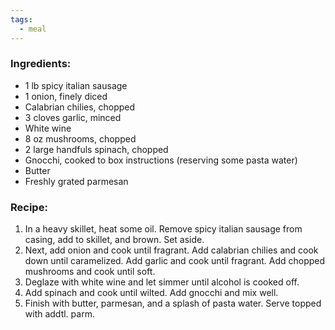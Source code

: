 ```yaml
---
tags:
  - meal
---
```

### Ingredients:
- 1 lb spicy italian sausage
- 1 onion, finely diced
- Calabrian chilies, chopped
- 3 cloves garlic, minced
- White wine
- 8 oz mushrooms, chopped
- 2 large handfuls spinach, chopped
- Gnocchi, cooked to box instructions (reserving some pasta water)
- Butter
- Freshly grated parmesan

### Recipe:
1. In a heavy skillet, heat some oil. Remove spicy italian sausage from casing, add to skillet, and brown. Set aside.
2. Next, add onion and cook until fragrant. Add calabrian chilies and cook down until caramelized. Add garlic and cook until fragrant. Add chopped mushrooms and cook until soft. 
3. Deglaze with white wine and let simmer until alcohol is cooked off. 
4. Add spinach and cook until wilted. Add gnocchi and mix well.
5. Finish with butter, parmesan, and a splash of pasta water. Serve topped with addtl. parm. 